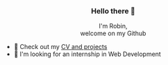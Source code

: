 <h3 align="center">Hello there 👋</h3>


<p align="center">I'm Robin,<br>
welcome on my Github</p>

- 🔭 Check out my [CV and projects](https://robinlej.github.io/cv/) 
- 🦄 I'm looking for an internship in Web Development